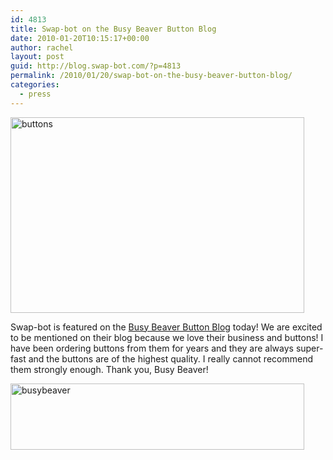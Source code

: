 ```yaml
---
id: 4813
title: Swap-bot on the Busy Beaver Button Blog
date: 2010-01-20T10:15:17+00:00
author: rachel
layout: post
guid: http://blog.swap-bot.com/?p=4813
permalink: /2010/01/20/swap-bot-on-the-busy-beaver-button-blog/
categories:
  - press
---
```

[ <img src="http://blog.swap-bot.com/wp-content/uploads/2010/01/buttons.jpg" alt="buttons" title="buttons" width="470" height="313" class="alignnone size-full wp-image-4814" />](http://busybeaverbuttons.wordpress.com/2010/01/22/swap-bot-barters-and-buttons-up/)

Swap-bot is featured on the [Busy Beaver Button Blog](http://busybeaverbuttons.wordpress.com/2010/01/22/swap-bot-barters-and-buttons-up/) today! We are excited to be mentioned on their blog because we love their business and buttons! I have been ordering buttons from them for years and they are always super-fast and the buttons are of the highest quality. I really cannot recommend them strongly enough. Thank you, Busy Beaver!

 [<img src="http://blog.swap-bot.com/wp-content/uploads/2010/01/busybeaver.gif" alt="busybeaver" title="busybeaver" width="470" height="106" class="alignnone size-full wp-image-4815" />](http://www.busybeaver.net/)